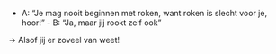 - A: “Je mag nooit beginnen met roken, want roken is slecht voor je, hoor!” 
		- B: “Ja, maar jij rookt zelf ook” 

→ Alsof jij er zoveel van weet! 